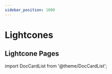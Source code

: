 ```yaml
---
sidebar_position: 1000
---
```


# Lightcones

## Lightcone Pages

import DocCardList from '@theme/DocCardList';

<DocCardList />
